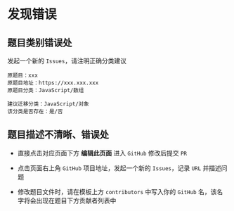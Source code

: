# 发现错误


## 题目类别错误处

发起一个新的 `Issues`，请注明正确分类建议

```
原题目：xxx
原题目地址：https://xxx.xxx.xxx
原题目分类：JavaScript/数组

建议迁移分类：JavaScript/对象
该分类是否存在：是/否
```

## 题目描述不清晰、错误处

- 直接点击对应页面下方 **编辑此页面** 进入 `GitHub` 修改后提交 `PR`

- 点击页面右上角 `GitHub` 项目地址，发起一个新的 `Issues`，记录 `URL` 并描述问题

- 修改题目文件时，请在模板上方 `contributors` 中写入你的 `GitHub` 名，该名字将会出现在题目下方贡献者列表中